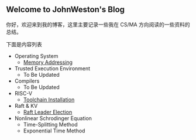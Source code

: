 ## Welcome to JohnWeston's Blog

你好，欢迎来到我的博客，这里主要记录一些我在 CS/MA 方向阅读的一些资料的总结。

下面是内容列表

- Operating System
  - [Memory Addressing](./os/mem_addr)
- Trusted Execution Environment
  - To Be Updated
- Compilers
  - To Be Updated
- RISC-V
  - [Toolchain Installation](./riscv/toolchain)
- Raft & KV
  - [Raft Leader Election](./raft/leader_election)
- Nonlinear Schrodinger Equation
  - Time-Splitting Method
  - Exponential Time Method